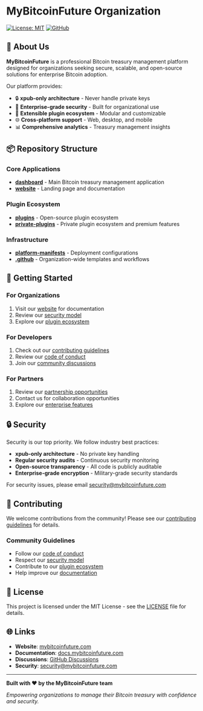 # MyBitcoinFuture Organization

[![License: MIT](https://img.shields.io/badge/License-MIT-yellow.svg)](https://opensource.org/licenses/MIT)
[![GitHub](https://img.shields.io/badge/GitHub-MyBitcoinFuture-blue.svg)](https://github.com/MyBitcoinFuture)

## 🏢 About Us

**MyBitcoinFuture** is a professional Bitcoin treasury management platform designed for organizations seeking secure, scalable, and open-source solutions for enterprise Bitcoin adoption.

Our platform provides:
- 🔒 **xpub-only architecture** - Never handle private keys
- 🏢 **Enterprise-grade security** - Built for organizational use
- 🔌 **Extensible plugin ecosystem** - Modular and customizable
- 🌐 **Cross-platform support** - Web, desktop, and mobile
- 📊 **Comprehensive analytics** - Treasury management insights

## 📦 Repository Structure

### Core Applications
- **[dashboard](https://github.com/MyBitcoinFuture/dashboard)** - Main Bitcoin treasury management application
- **[website](https://github.com/MyBitcoinFuture/website)** - Landing page and documentation

### Plugin Ecosystem
- **[plugins](https://github.com/MyBitcoinFuture/plugins)** - Open-source plugin ecosystem
- **[private-plugins](https://github.com/MyBitcoinFuture/private-plugins)** - Private plugin ecosystem and premium features

### Infrastructure
- **[platform-manifests](https://github.com/MyBitcoinFuture/platform-manifests)** - Deployment configurations
- **[.github](https://github.com/MyBitcoinFuture/.github)** - Organization-wide templates and workflows

## 🚀 Getting Started

### For Organizations
1. Visit our [website](https://mybitcoinfuture.com) for documentation
2. Review our [security model](https://github.com/MyBitcoinFuture/dashboard/blob/main/SECURITY.md)
3. Explore our [plugin ecosystem](https://github.com/MyBitcoinFuture/plugins)

### For Developers
1. Check out our [contributing guidelines](https://github.com/MyBitcoinFuture/.github/blob/main/CONTRIBUTING.md)
2. Review our [code of conduct](https://github.com/MyBitcoinFuture/.github/blob/main/CODE_OF_CONDUCT.md)
3. Join our [community discussions](https://github.com/MyBitcoinFuture/.github/discussions)

### For Partners
1. Review our [partnership opportunities](https://github.com/MyBitcoinFuture/.github/discussions/categories/partnerships)
2. Contact us for collaboration opportunities
3. Explore our [enterprise features](https://github.com/MyBitcoinFuture/private-plugins)

## 🔒 Security

Security is our top priority. We follow industry best practices:
- **xpub-only architecture** - No private key handling
- **Regular security audits** - Continuous security monitoring
- **Open-source transparency** - All code is publicly auditable
- **Enterprise-grade encryption** - Military-grade security standards

For security issues, please email [security@mybitcoinfuture.com](mailto:security@mybitcoinfuture.com)

## 🤝 Contributing

We welcome contributions from the community! Please see our [contributing guidelines](https://github.com/MyBitcoinFuture/.github/blob/main/CONTRIBUTING.md) for details.

### Community Guidelines
- Follow our [code of conduct](https://github.com/MyBitcoinFuture/.github/blob/main/CODE_OF_CONDUCT.md)
- Respect our [security model](https://github.com/MyBitcoinFuture/dashboard/blob/main/SECURITY.md)
- Contribute to our [plugin ecosystem](https://github.com/MyBitcoinFuture/plugins)
- Help improve our [documentation](https://github.com/MyBitcoinFuture/website)

## 📄 License

This project is licensed under the MIT License - see the [LICENSE](LICENSE) file for details.

## 🌐 Links

- **Website**: [mybitcoinfuture.com](https://mybitcoinfuture.com)
- **Documentation**: [docs.mybitcoinfuture.com](https://docs.mybitcoinfuture.com)
- **Discussions**: [GitHub Discussions](https://github.com/MyBitcoinFuture/.github/discussions)
- **Security**: [security@mybitcoinfuture.com](mailto:security@mybitcoinfuture.com)

---

**Built with ❤️ by the MyBitcoinFuture team**

*Empowering organizations to manage their Bitcoin treasury with confidence and security.*
